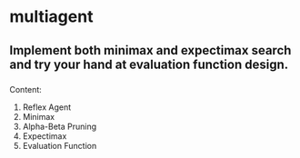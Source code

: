# multiagent

## Implement both minimax and expectimax search and try your hand at evaluation function design.
### 
Content:
1. Reflex Agent
2. Minimax
3. Alpha-Beta Pruning
4. Expectimax
5. Evaluation Function
